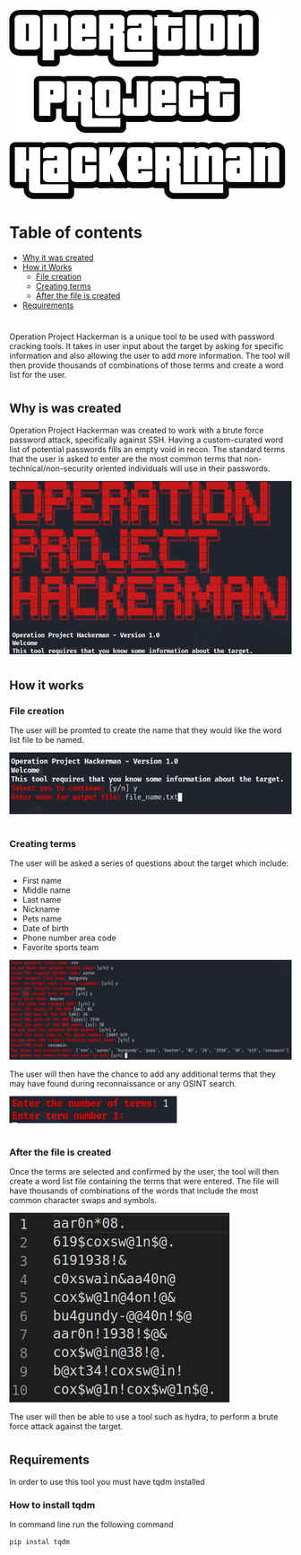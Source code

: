 
![](https://raw.githubusercontent.com/jasonwunder/Operation-Project-Hackerman/main/images/op_hack_man.png)
#
# Table of contents
- [Why it was created](#why-is-was-created) 
- [How it Works](#how-it-works)
    - [File creation](#file-creation)
    - [Creating terms](#creating-terms)
    - [After the file is created](#after-the-file-is-created)
- [Requirements](#requirements)

#

Operation Project Hackerman is a unique tool to be used with password cracking tools. It takes in user input about the target by asking for specific information and also allowing the user to add more information. The tool will then provide thousands of combinations of those terms and create a word list for the user.

#

## Why is was created
Operation Project Hackerman was created to work with a brute force password attack, specifically against SSH. Having a custom-curated word list of potential passwords fills an empty void in recon. The standard terms that the user is asked to enter are the most common terms that non-technical/non-security oriented individuals will use in their passwords. 


![](https://raw.githubusercontent.com/jasonwunder/Operation-Project-Hackerman/main/images/one%20-%20Copy.PNG)

#

## How it works
### File creation
The user will be promted to create the name that they would like the word list file to be named.

![](https://raw.githubusercontent.com/jasonwunder/Operation-Project-Hackerman/main/images/two.PNG)

#

### Creating terms
The user will be asked a series of questions about the target which include:
- First name
- Middle name
- Last name
- Nickname
- Pets name
- Date of birth
- Phone number area code
- Favorite sports team

![](https://raw.githubusercontent.com/jasonwunder/Operation-Project-Hackerman/main/images/three.PNG)

The user will then have the chance to add any additional terms that they may have found during reconnaissance or any OSINT search.

![](https://raw.githubusercontent.com/jasonwunder/Operation-Project-Hackerman/main/images/four.PNG)

#

### After the file is created
Once the terms are selected and confirmed by the user, the tool will then create a word list file containing the terms that were entered. The file will have thousands of combinations of the words that include the most common character swaps and symbols. 

![](https://raw.githubusercontent.com/jasonwunder/Operation-Project-Hackerman/main/images/five.PNG)

The user will then be able to use a tool such as hydra, to perform a brute force attack against the target.

#

## Requirements 
In order to use this tool you must have tqdm installed
### How to install tqdm
In command line run the following command
```sh
pip instal tqdm
```
